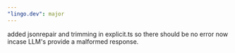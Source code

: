 ```yaml
---
"lingo.dev": major
---
```


added jsonrepair and trimming in explicit.ts so there should be no error now incase LLM's provide a malformed response.
